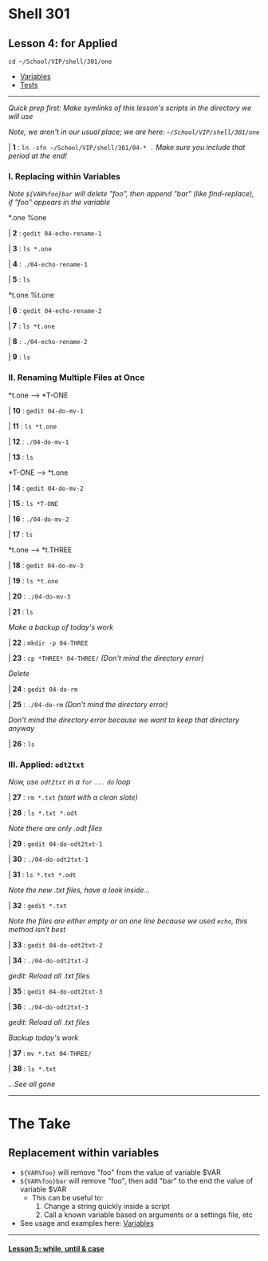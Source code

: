 # Shell 301
## Lesson 4: for Applied

`cd ~/School/VIP/shell/301/one`

- [Variables](https://github.com/inkVerb/vip/blob/master/Cheat-Sheets/Variables.md)
- [Tests](https://github.com/inkVerb/vip/blob/master/Cheat-Sheets/Tests.md)

___

*Quick prep first: Make symlinks of this lesson's scripts in the directory we will use*

*Note, we aren't in our usual place; we are here: `~/School/VIP/shell/301/one`*

| **1** : `ln -sfn ~/School/VIP/shell/301/04-* .` *Make sure you include that period at the end!*

### I. Replacing within Variables

*Note `${VAR%foo}bar` will delete "foo", then append "bar" (like find-replace), if "foo" appears in the variable*

*.one %one

| **2** : `gedit 04-echo-rename-1`

| **3** : `ls *.one`

| **4** : `./04-echo-rename-1`

| **5** : `ls`

*t.one %t.one

| **6** : `gedit 04-echo-rename-2`

| **7** : `ls *t.one`

| **8** : `./04-echo-rename-2`

| **9** : `ls`

### II. Renaming Multiple Files at Once

*t.one --> *T-ONE

| **10** : `gedit 04-do-mv-1`

| **11** : `ls *t.one`

| **12** : `./04-do-mv-1`

| **13** : `ls`

*T-ONE --> *t.one

| **14** : `gedit 04-do-mv-2`

| **15** : `ls *T-ONE`

| **16** : `./04-do-mv-2`

| **17** : `ls`

*t.one --> *t.THREE

| **18** : `gedit 04-do-mv-3`

| **19** : `ls *t.one`

| **20** : `./04-do-mv-3`

| **21** : `ls`

*Make a backup of today's work*

| **22** : `mkdir -p 04-THREE`

| **23** : `cp *THREE* 04-THREE/` *(Don't mind the directory error)*

*Delete*

| **24** : `gedit 04-do-rm`

| **25** : `./04-do-rm` *(Don't mind the directory error)*

*Don't mind the directory error because we want to keep that directory anyway*

| **26** : `ls`

### III. Applied: `odt2txt`

*Now, use `odt2txt` in a `for` `...` `do` loop*

| **27** : `rm *.txt` *(start with a clean slate)*

| **28** : `ls *.txt *.odt`

*Note there are only .odt files*

| **29** : `gedit 04-do-odt2txt-1`

| **30** : `./04-do-odt2txt-1`

| **31** : `ls *.txt *.odt`

*Note the new .txt files, have a look inside...*

| **32** : `gedit *.txt`

*Note the files are either empty or on one line because we used `echo`, this method isn't best*

| **33** : `gedit 04-do-odt2txt-2`

| **34** : `./04-do-odt2txt-2`

*gedit: Reload all .txt files*

| **35** : `gedit 04-do-odt2txt-3`

| **36** : `./04-do-odt2txt-3`

*gedit: Reload all .txt files*

*Backup today's work*

| **37** : `mv *.txt 04-THREE/`

| **38** : `ls *.txt`

*...See all gone*

___

# The Take

## Replacement within variables
- `${VAR%foo}` will remove "foo" from the value of variable $VAR
- `${VAR%foo}bar` will remove "foo", then add "bar" to the end the value of variable $VAR
  - This can be useful to:
    1. Change a string quickly inside a script
    2. Call a known variable based on arguments or a settings file, etc
- See usage and examples here: [Variables](https://github.com/inkVerb/vip/blob/master/Cheat-Sheets/Variables.md)
___

#### [Lesson 5: while, until & case](https://github.com/inkVerb/vip/blob/master/301-shell/Lesson-05.md)
